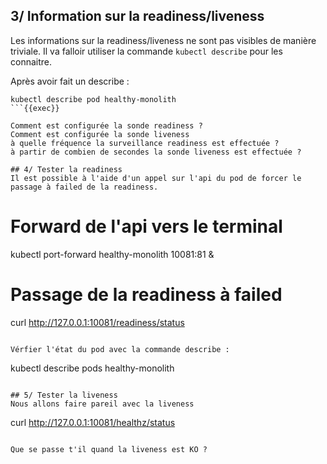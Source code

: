 ## 3/ Information sur la readiness/liveness
Les informations sur la readiness/liveness ne sont pas visibles de manière triviale. Il va falloir utiliser la commande `kubectl describe` pour les connaitre.

Après avoir fait un describe : 
```
kubectl describe pod healthy-monolith
```{{exec}}

Comment est configurée la sonde readiness ?
Comment est configurée la sonde liveness
à quelle fréquence la surveillance readiness est effectuée ?
à partir de combien de secondes la sonde liveness est effectuée ?

## 4/ Tester la readiness
Il est possible à l'aide d'un appel sur l'api du pod de forcer le passage à failed de la readiness. 

```
# Forward de l'api vers le terminal
kubectl port-forward healthy-monolith 10081:81 &

# Passage de la readiness à failed
curl http://127.0.0.1:10081/readiness/status
```{{exec}}

Vérfier l'état du pod avec la commande describe : 
```
kubectl describe pods healthy-monolith
```{{exec}}

## 5/ Tester la liveness
Nous allons faire pareil avec la liveness
```
curl http://127.0.0.1:10081/healthz/status
```{{exec}}

Que se passe t'il quand la liveness est KO ? 